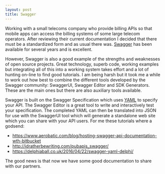 ```yaml
---
layout: post
title: Swagger
---
```


Working with a small telecoms company who provide billing APIs so that mobile apps can access the billing systems of some large telecom operators. After reviewing their current documentation I decided that there must be a standardized form and as usual there was. [Swagger](http://swagger.io/) has been available for several years and is excellent. 

However, Swagger is also a good example of the strengths and weaknesses of open source projects. Great technology, superb code, working examples but integrating all of this into a working system takes effort and a lot of hunting on-line to find good tutorials. I am being harsh but it took me a while to work out how best to combine the different tools developed by the Swagger community: SwaggerUI, Swagger Editor and SDK Generators. These are the main ones but there are also auxiliary tools available. 

Swagger is built on the Swagger Specification which uses [YAML](http://yaml.org/) to specify your API. The Swagger Editor is a great tool to write and interactively test your specification. The completed YAML can then be translated into JSON for use with the SwaggerUI tool which will generate a standalone web site which you can share with your API users. For me these tutorials where a godsend:
* https://www.aerobatic.com/blog/hosting-swagger-api-documentation-wth-bitbucket 
* http://idratherbewriting.com/pubapis_swagger/
* https://delphiaball.co.uk/2016/04/22/swagger-yaml-delphi/

The good news is that now we have some good documentation to share with our partners.


